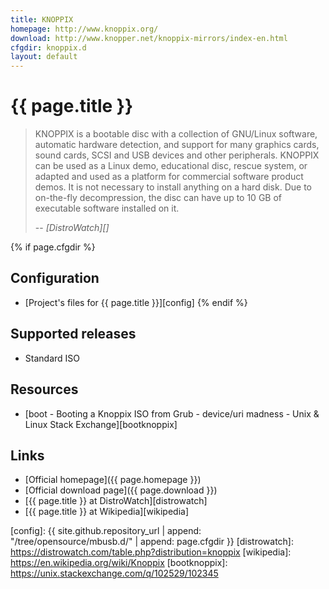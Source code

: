 ```yaml
---
title: KNOPPIX
homepage: http://www.knoppix.org/
download: http://www.knopper.net/knoppix-mirrors/index-en.html
cfgdir: knoppix.d
layout: default
---
```


# {{ page.title }}

> KNOPPIX is a bootable disc with a collection of GNU/Linux software, automatic
> hardware detection, and support for many graphics cards, sound cards, SCSI and
> USB devices and other peripherals. KNOPPIX can be used as a Linux demo,
> educational disc, rescue system, or adapted and used as a platform for
> commercial software product demos. It is not necessary to install anything on
> a hard disk. Due to on-the-fly decompression, the disc can have up to 10 GB of
> executable software installed on it.
>
> -- <cite markdown="1">[DistroWatch][]</cite>


{% if page.cfgdir %}
## Configuration

- [Project's files for {{ page.title }}][config]
{% endif %}


## Supported releases

- Standard ISO


## Resources

- [boot - Booting a Knoppix ISO from Grub - device/uri madness - Unix & Linux
Stack Exchange][bootknoppix]


## Links

- [Official homepage]({{ page.homepage }})
- [Official download page]({{ page.download }})
- [{{ page.title }} at DistroWatch][distrowatch]
- [{{ page.title }} at Wikipedia][wikipedia]


[config]: {{ site.github.repository_url | append: "/tree/opensource/mbusb.d/" | append: page.cfgdir }}
[distrowatch]: https://distrowatch.com/table.php?distribution=knoppix
[wikipedia]: https://en.wikipedia.org/wiki/Knoppix
[bootknoppix]: https://unix.stackexchange.com/q/102529/102345
